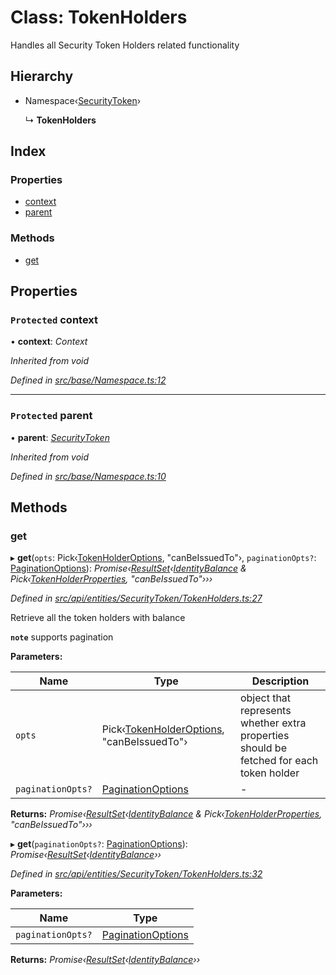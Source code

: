 # Class: TokenHolders

Handles all Security Token Holders related functionality

## Hierarchy

* Namespace‹[SecurityToken](securitytoken.md)›

  ↳ **TokenHolders**

## Index

### Properties

* [context](tokenholders.md#protected-context)
* [parent](tokenholders.md#protected-parent)

### Methods

* [get](tokenholders.md#get)

## Properties

### `Protected` context

• **context**: *Context*

*Inherited from void*

*Defined in [src/base/Namespace.ts:12](https://github.com/PolymathNetwork/polymesh-sdk/blob/555a252/src/base/Namespace.ts#L12)*

___

### `Protected` parent

• **parent**: *[SecurityToken](securitytoken.md)*

*Inherited from void*

*Defined in [src/base/Namespace.ts:10](https://github.com/PolymathNetwork/polymesh-sdk/blob/555a252/src/base/Namespace.ts#L10)*

## Methods

###  get

▸ **get**(`opts`: Pick‹[TokenHolderOptions](../interfaces/tokenholderoptions.md), "canBeIssuedTo"›, `paginationOpts?`: [PaginationOptions](../interfaces/paginationoptions.md)): *Promise‹[ResultSet](../interfaces/resultset.md)‹[IdentityBalance](../interfaces/identitybalance.md) & Pick‹[TokenHolderProperties](../interfaces/tokenholderproperties.md), "canBeIssuedTo"›››*

*Defined in [src/api/entities/SecurityToken/TokenHolders.ts:27](https://github.com/PolymathNetwork/polymesh-sdk/blob/555a252/src/api/entities/SecurityToken/TokenHolders.ts#L27)*

Retrieve all the token holders with balance

**`note`** supports pagination

**Parameters:**

Name | Type | Description |
------ | ------ | ------ |
`opts` | Pick‹[TokenHolderOptions](../interfaces/tokenholderoptions.md), "canBeIssuedTo"› | object that represents whether extra properties should be fetched for each token holder  |
`paginationOpts?` | [PaginationOptions](../interfaces/paginationoptions.md) | - |

**Returns:** *Promise‹[ResultSet](../interfaces/resultset.md)‹[IdentityBalance](../interfaces/identitybalance.md) & Pick‹[TokenHolderProperties](../interfaces/tokenholderproperties.md), "canBeIssuedTo"›››*

▸ **get**(`paginationOpts?`: [PaginationOptions](../interfaces/paginationoptions.md)): *Promise‹[ResultSet](../interfaces/resultset.md)‹[IdentityBalance](../interfaces/identitybalance.md)››*

*Defined in [src/api/entities/SecurityToken/TokenHolders.ts:32](https://github.com/PolymathNetwork/polymesh-sdk/blob/555a252/src/api/entities/SecurityToken/TokenHolders.ts#L32)*

**Parameters:**

Name | Type |
------ | ------ |
`paginationOpts?` | [PaginationOptions](../interfaces/paginationoptions.md) |

**Returns:** *Promise‹[ResultSet](../interfaces/resultset.md)‹[IdentityBalance](../interfaces/identitybalance.md)››*
